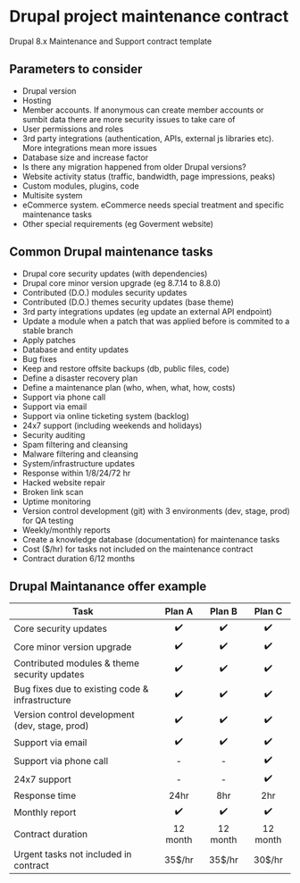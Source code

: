 # Drupal project maintenance contract
Drupal 8.x Maintenance and Support contract template


## Parameters to consider

- Drupal version
- Hosting
- Member accounts. If anonymous can create member accounts or sumbit data there are more security issues to take care of
- User permissions and roles
- 3rd party integrations (authentication, APIs, external js libraries etc). More integrations mean more issues
- Database size and increase factor
- Is there any migration happened from older Drupal versions?
- Website activity status (traffic, bandwidth, page impressions, peaks)
- Custom modules, plugins, code
- Multisite system
- eCommerce system. eCommerce needs special treatment and specific maintenance tasks
- Other special requirements (eg Goverment website)


## Common Drupal maintenance tasks

- Drupal core security updates (with dependencies)
- Drupal core minor version upgrade (eg 8.7.14 to 8.8.0)
- Contributed (D.O.) modules security updates
- Contributed (D.O.) themes security updates (base theme)
- 3rd party integrations updates (eg update an external API endpoint)
- Update a module when a patch that was applied before is commited to a stable branch
- Apply patches
- Database and entity updates
- Bug fixes
- Keep and restore offsite backups (db, public files, code)
- Define a disaster recovery plan
- Define a maintenance plan (who, when, what, how, costs)
- Support via phone call
- Support via email
- Support via online ticketing system (backlog)
- 24x7 support (including weekends and holidays)
- Security auditing
- Spam filtering and cleansing
- Malware filtering and cleansing
- System/infrastructure updates
- Response within 1/8/24/72 hr
- Hacked website repair
- Broken link scan
- Uptime monitoring
- Version control development (git) with 3 environments (dev, stage, prod) for QA testing
- Weekly/monthly reports
- Create a knowledge database (documentation) for maintenance tasks
- Cost ($/hr) for tasks not included on the maintenance contract
- Contract duration 6/12 months


## Drupal Maintanance offer example

| Task   | Plan A    | Plan B    | Plan C   |
| ------ | :-------: | :-------: | :-------:|
| Core security updates | :heavy_check_mark: | :heavy_check_mark: | :heavy_check_mark: |
| Core minor version upgrade | :heavy_check_mark: | :heavy_check_mark: | :heavy_check_mark: |
| Contributed modules & theme security updates | :heavy_check_mark: | :heavy_check_mark: | :heavy_check_mark: |
| Bug fixes due to existing code & infrastructure | :heavy_check_mark: | :heavy_check_mark: | :heavy_check_mark: | 
| Version control development (dev, stage, prod) | :heavy_check_mark: | :heavy_check_mark: | :heavy_check_mark: | 
| Support via email | :heavy_check_mark: | :heavy_check_mark: | :heavy_check_mark: |
| Support via phone call | - | - | :heavy_check_mark: |
| 24x7 support | - | - | :heavy_check_mark: | 
| Response time | 24hr | 8hr | 2hr |
| Monthly report | :heavy_check_mark: | :heavy_check_mark: | :heavy_check_mark: | 
| Contract duration | 12 month | 12 month | 12 month |
| Urgent tasks not included in contract | 35$/hr | 35$/hr | 30$/hr |
